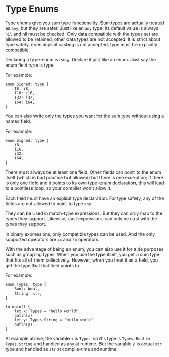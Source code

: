 # Type Enums

Type enums give you sum type functionality. Sum types are actually treated as `any`, but they are safer. Just like an `any` type, its default value is always `nil` and nil must be checked. Only data compatible with the types set are allowed to be retained, other data types are not accepted. It is strict about type safety, even implicit casting is not accepted, type must be explicitly compatible.

Declaring a type-enum is easy. Declare it just like an enum. Just say the enum field type is type.

For example:
```jule
enum Signed: type {
    I8: i8,
    I16: i16,
    I32: i32,
    I64: i64,
}
```

You can also write only the types you want for the sum type without using a named field.

For example:
```jule
enum Signed: type {
    i8,
    i16,
    i32,
    i64,
}
```

There must always be at least one field. Other fields can point to the enum itself (which is bad practice but allowed) but there is one exception; If there is only one field and it points to its own type-enum declaration, this will lead to a pointless loop, so your compiler won't allow it.

Each field must have an explicit type declaration. For type safety, any of the fields are not allowed to point to type `any`. 

They can be used in match-type expressions. But they can only map to the types they support. Likewise, cast expressions can only be cast with the types they support.

In binary expressions, only compatible types can be used. And the only supported operators are `==` and `!=` operators.

With the advantage of being an enum, you can also use it for side purposes such as grouping types. When you use the type itself, you get a sum type that fits all of them collectively. However, when you treat it as a field, you get the type that that field points to.

For example:
```jule
enum Types: type {
    Bool: bool,
    String: str,
}

fn main() {
    let x: Types = "hello world"
    outln(x)
    let y: Types.String = "hello world"
    outln(y)
}
```

At example above, the variable `x` is `Types`, so it's type is `Types.Bool` or `Types.String` and handled as `any` at runtime. But the variable `y` is actual `str` type and handled as `str` at compile-time and runtime. 
